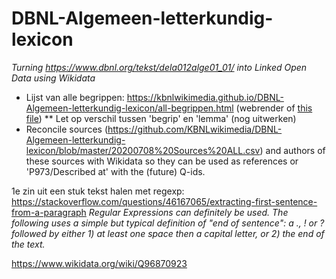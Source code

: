 # DBNL-Algemeen-letterkundig-lexicon
*Turning https://www.dbnl.org/tekst/dela012alge01_01/ into Linked Open Data using Wikidata*

* Lijst van alle begrippen: https://kbnlwikimedia.github.io/DBNL-Algemeen-letterkundig-lexicon/all-begrippen.html (webrender of [this file](all-begrippen.html))
** Let op verschil tussen 'begrip' en 'lemma' (nog uitwerken)
* Reconcile sources (https://github.com/KBNLwikimedia/DBNL-Algemeen-letterkundig-lexicon/blob/master/20200708%20Sources%20ALL.csv) and authors of these sources with Wikidata so they can be used as references or 'P973/Described at' with the (future) Q-ids.

1e zin uit een stuk tekst halen met regexp: https://stackoverflow.com/questions/46167065/extracting-first-sentence-from-a-paragraph
*Regular Expressions can definitely be used. The following uses a simple but typical definition of "end of sentence": a ., ! or ? followed by either 1) at least one space then a capital letter, or 2) the end of the text.*


https://www.wikidata.org/wiki/Q96870923

